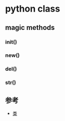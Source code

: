 python class
============

magic methods
-------------

### __init__()

### __new__()

### __del__()

### __str__()

参考
----

- [类](https://docs.python.org/zh-cn/3/tutorial/classes.html)
